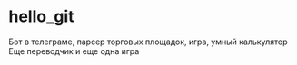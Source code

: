 # hello_git
Бот в телеграме, парсер торговых площадок, игра, умный калькулятор
Еще переводчик и еще одна игра